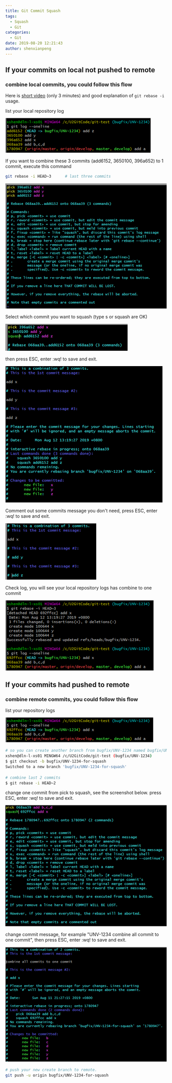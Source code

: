 ```yaml
---
title: Git Commit Squash
tags:
  - Squash
  - Git
categories:
  - Git
date: 2019-08-20 12:21:43
author: shenxianpeng
---
```


## If your commits on local not pushed to remote

### combine local commits, you could follow this flow
<!-- more -->

Here is [short video](https://www.youtube.com/watch?v=V5KrD7CmO4o) (only 3 minutes) and good explanation of `git rebase -i` usage.

list your local repository log

![list your logs in oneline](git-commit-squash/example-01.png)

If you want to combine these 3 commits (add6152, 3650100, 396a652) to 1 commit, execute this command

```bash
git rebase -i HEAD~3      # last three commits
```

![list last three commits](git-commit-squash/example-02.png)

Select which commit you want to squash (type s or squash are OK)

![combine three commits to one](git-commit-squash/example-03.png)

then press ESC, enter :wq! to save and exit.

![comment out some commits message you don't need](git-commit-squash/example-04.png)

Comment out some commits message you don't need, press ESC, enter :wq! to save and exit.

![comment out some commits message you don't need](git-commit-squash/example-05.png)

Check log, you will see your local repository logs has combine to one commit

![comment out some commits message you don't need](git-commit-squash/example-06.png)

## If your commits had pushed to remote

### combine remote commits, you could follow this flow

list your repository logs

![list your logs in oneline](git-commit-squash/example-07.png)

```bash
# so you can create another branch from bugfix/UNV-1234 named bugfix/UNV-1234-for-squash
xshen@dln-l-xs01 MINGW64 /c/U2GitCode/git-test (bugfix/UNV-1234)
$ git checkout -b bugfix/UNV-1234-for-squash
Switched to a new branch 'bugfix/UNV-1234-for-squash'

# combine last 2 commits
$ git rebase -i HEAD~2
```

change one commit from pick to squash, see the screenshot below. press ESC, enter :wq! to save and exit.

![select a commit you want to squash](git-commit-squash/example-08.png)

change commit message, for example "UNV-1234 combine all commit to one commit", then press ESC, enter :wq! to save and exit.

![comment out commit message you don't want to display](git-commit-squash/example-09.png)

```bash
# push your new create branch to remote.
git push -u origin bugfix/UNV-1234-for-squash
```
